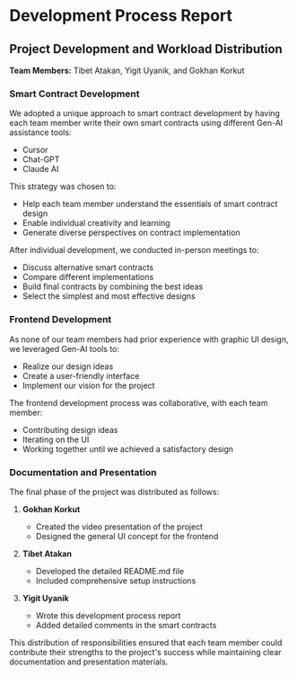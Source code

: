 # Development Process Report

## Project Development and Workload Distribution
**Team Members:** Tibet Atakan, Yigit Uyanik, and Gokhan Korkut

### Smart Contract Development
We adopted a unique approach to smart contract development by having each team member write their own smart contracts using different Gen-AI assistance tools:
- Cursor
- Chat-GPT
- Claude AI

This strategy was chosen to:
- Help each team member understand the essentials of smart contract design
- Enable individual creativity and learning
- Generate diverse perspectives on contract implementation

After individual development, we conducted in-person meetings to:
- Discuss alternative smart contracts
- Compare different implementations
- Build final contracts by combining the best ideas
- Select the simplest and most effective designs

### Frontend Development
As none of our team members had prior experience with graphic UI design, we leveraged Gen-AI tools to:
- Realize our design ideas
- Create a user-friendly interface
- Implement our vision for the project

The frontend development process was collaborative, with each team member:
- Contributing design ideas
- Iterating on the UI
- Working together until we achieved a satisfactory design

### Documentation and Presentation
The final phase of the project was distributed as follows:

1. **Gokhan Korkut**
   - Created the video presentation of the project
   - Designed the general UI concept for the frontend

2. **Tibet Atakan**
   - Developed the detailed README.md file
   - Included comprehensive setup instructions

3. **Yigit Uyanik**
   - Wrote this development process report
   - Added detailed comments in the smart contracts

This distribution of responsibilities ensured that each team member could contribute their strengths to the project's success while maintaining clear documentation and presentation materials. 